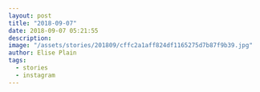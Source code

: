 ```yaml
---
layout: post
title: "2018-09-07"
date: 2018-09-07 05:21:55
description: 
image: "/assets/stories/201809/cffc2a1aff824df1165275d7b87f9b39.jpg"
author: Elise Plain
tags: 
  - stories
  - instagram
---
```



<p></p>
